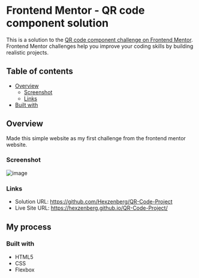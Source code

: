 # Frontend Mentor - QR code component solution

This is a solution to the [QR code component challenge on Frontend Mentor](https://www.frontendmentor.io/challenges/qr-code-component-iux_sIO_H). Frontend Mentor challenges help you improve your coding skills by building realistic projects. 

## Table of contents

- [Overview](#overview)
  - [Screenshot](#screenshot)
  - [Links](#links)
- [Built with](#built-with)


## Overview
Made this simple website as my first challenge from the frontend mentor website.

### Screenshot
![image](https://github.com/Hexzenberg/ORCode/assets/98541526/0f1b8018-e5b7-41d3-926f-9336971225f8)



### Links

- Solution URL: https://github.com/Hexzenberg/QR-Code-Project
- Live Site URL: https://hexzenberg.github.io/QR-Code-Project/

## My process

### Built with

- HTML5
- CSS 
- Flexbox

